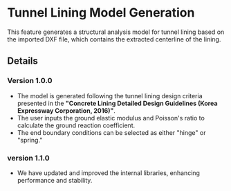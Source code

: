 # Tunnel Lining Model Generation

This feature generates a structural analysis model for tunnel lining based on the imported DXF file, which contains the extracted centerline of the lining.

## Details

### Version 1.0.0

- The model is generated following the tunnel lining design criteria presented in the **"Concrete Lining Detailed Design Guidelines (Korea Expressway Corporation, 2016)"**.
- The user inputs the ground elastic modulus and Poisson's ratio to calculate the ground reaction coefficient.
- The end boundary conditions can be selected as either "hinge" or "spring."

### version 1.1.0

- We have updated and improved the internal libraries, enhancing performance and stability.
